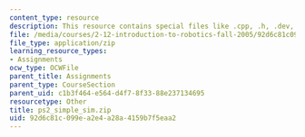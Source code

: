 ```yaml
---
content_type: resource
description: This resource contains special files like .cpp, .h, .dev, .psd, .wav.
file: /media/courses/2-12-introduction-to-robotics-fall-2005/92d6c81c099ea2e4a28a4159b7f5eaa2_ps2_simple_sim.zip
file_type: application/zip
learning_resource_types:
- Assignments
ocw_type: OCWFile
parent_title: Assignments
parent_type: CourseSection
parent_uid: c1b3f464-e564-d4f7-8f33-88e237134695
resourcetype: Other
title: ps2_simple_sim.zip
uid: 92d6c81c-099e-a2e4-a28a-4159b7f5eaa2
---
```

